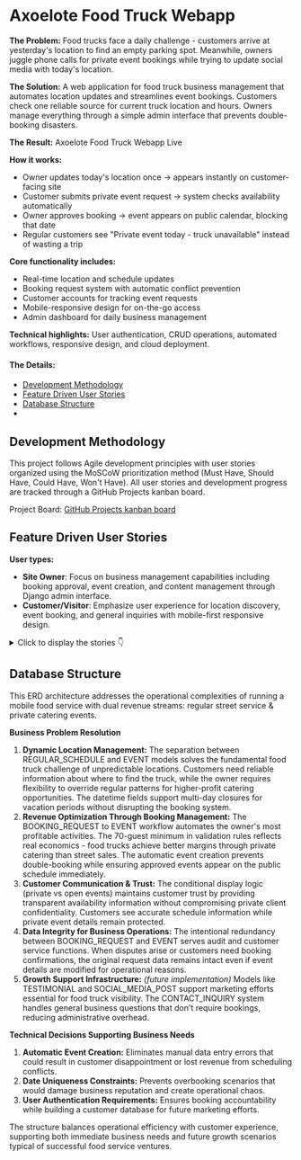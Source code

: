 # Axoelote Food Truck Webapp

**The Problem:** Food trucks face a daily challenge - customers arrive at yesterday's location to find an empty parking spot. Meanwhile, owners juggle phone calls for private event bookings while trying to update social media with today's location.

**The Solution:** A web application for food truck business management that automates location updates and streamlines event bookings. Customers check one reliable source for current truck location and hours. Owners manage everything through a simple admin interface that prevents double-booking disasters.

**The Result:**
Axoelote Food Truck Webapp Live
<!-- Westite on different devices image placeholder -->

**How it works:**
- Owner updates today's location once → appears instantly on customer-facing site
- Customer submits private event request → system checks availability automatically
- Owner approves booking → event appears on public calendar, blocking that date
- Regular customers see "Private event today - truck unavailable" instead of wasting a trip

**Core functionality includes:**
- Real-time location and schedule updates
- Booking request system with automatic conflict prevention
- Customer accounts for tracking event requests
- Mobile-responsive design for on-the-go access
- Admin dashboard for daily business management

**Technical highlights:** User authentication, CRUD operations, automated workflows, responsive design, and cloud deployment.

#### The Details:

- [Development Methodology](#development-methodology)
- [Feature Driven User Stories](#feature-driven-user-stories)
- [Database Structure](#database-structure)
- [](#)

## Development Methodology

This project follows Agile development principles with user stories organized using the MoSCoW prioritization method (Must Have, Should Have, Could Have, Won't Have). All user stories and development progress are tracked through a GitHub Projects kanban board.

Project Board: [GitHub Projects kanban board](https://github.com/users/iliana-marquez/projects/13/views/1)

## Feature Driven User Stories

**User types:** 

- **Site Owner**: Focus on business management capabilities including booking approval, event creation, and content management through Django admin interface.
- **Customer/Visitor**: Emphasize user experience for location discovery, event booking, and general inquiries with mobile-first responsive design.

<details>
<summary>Click to display the stories 👇</summary>
<br>

**Implemented Features**

1. **Current location and opening hours**
- As a **Site Owner** I can **manage regular opening hours and locations** so that **customers see default information when no special events are scheduled.**
- As a **Visitor/Customer** I can **see the current location and opening hours** so that **I can plan my visit ahead.**

2. **Menu offer**
- As a **Visitor/Customer** I can **see the menu** so that **I know what the food truck offers.**

3. **About page**
- As a **Visitor/Customer** I can **click on the about link** so that **sI can read the about who Axoelote is.**

4. **Account creation and login**
- As a **Customer** I can **sign up and login** so that **I can make booking requests.**

5. **Booking requests & events**
- As a **Customer** I can **fill out a form** so that **I can send a booking request.**
- As a **Site Owner** I can **receive, see and manage booking requests** so that **I can confirm the request and book the event.**
- As a **Site Owner** I can **create events from booking requests or personal engagements** so that that **I can have my events displayed up to date.**

6. **Contact inquiries**
- As a **Site Owner** I can **see and manage contact inquiries** so that **I can reply back**
- As a **Visitor/Customer** I can **send a message** so that **I can request information or make inquiries**

**Future implementation**

1. **Instagram posts**
- As a **Site Owner** I can **add Instagram post URLs** so that **they can be displayed on the landing page**
- As a **Customer** I can **view instagram posts** so that **I can see what the offer looks like**

2. **Testimonials**
- As a **Site Owner**, I can **review and categorize customer testimonials** so that **I can display relevant feedback to visitors**
- As a **Customer** I can **submit feedback about my experience** so that **I can share my opinion with other potential customers**

</details>

## Database Structure
<!-- DB ERD Placeholder -->
This ERD architecture addresses the operational complexities of running a mobile food service with dual revenue streams: regular street service & private catering events.

**Business Problem Resolution**
1. **Dynamic Location Management:**
The separation between REGULAR_SCHEDULE and EVENT models solves the fundamental food truck challenge of unpredictable locations. Customers need reliable information about where to find the truck, while the owner requires flexibility to override regular patterns for higher-profit catering opportunities. The datetime fields support multi-day closures for vacation periods without disrupting the booking system.
2. **Revenue Optimization Through Booking Management:**
The BOOKING_REQUEST to EVENT workflow automates the owner's most profitable activities. The 70-guest minimum in validation rules reflects real economics - food trucks achieve better margins through private catering than street sales. The automatic event creation prevents double-booking while ensuring approved events appear on the public schedule immediately.
3. **Customer Communication & Trust:**
The conditional display logic (private vs open events) maintains customer trust by providing transparent availability information without compromising private client confidentiality. Customers see accurate schedule information while private event details remain protected.
4. **Data Integrity for Business Operations:**
The intentional redundancy between BOOKING_REQUEST and EVENT serves audit and customer service functions. When disputes arise or customers need booking confirmations, the original request data remains intact even if event details are modified for operational reasons.
5. **Growth Support Infrastructure:** *(future implementation)*
Models like TESTIMONIAL and SOCIAL_MEDIA_POST support marketing efforts essential for food truck visibility. The CONTACT_INQUIRY system handles general business questions that don't require bookings, reducing administrative overhead.

**Technical Decisions Supporting Business Needs**
1. **Automatic Event Creation:**
Eliminates manual data entry errors that could result in customer disappointment or lost revenue from scheduling conflicts.
2. **Date Uniqueness Constraints:**
Prevents overbooking scenarios that would damage business reputation and create operational chaos.
3. **User Authentication Requirements:**
Ensures booking accountability while building a customer database for future marketing efforts.

The structure balances operational efficiency with customer experience, supporting both immediate business needs and future growth scenarios typical of successful food service ventures.
